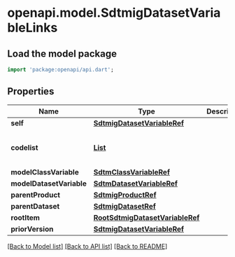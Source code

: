 # openapi.model.SdtmigDatasetVariableLinks

## Load the model package
```dart
import 'package:openapi/api.dart';
```

## Properties
Name | Type | Description | Notes
------------ | ------------- | ------------- | -------------
**self** | [**SdtmigDatasetVariableRef**](SdtmigDatasetVariableRef.md) |  | [optional] 
**codelist** | [**List<RootCtCodelistRefElement>**](RootCtCodelistRefElement.md) |  | [optional] [default to const []]
**modelClassVariable** | [**SdtmClassVariableRef**](SdtmClassVariableRef.md) |  | [optional] 
**modelDatasetVariable** | [**SdtmDatasetVariableRef**](SdtmDatasetVariableRef.md) |  | [optional] 
**parentProduct** | [**SdtmigProductRef**](SdtmigProductRef.md) |  | [optional] 
**parentDataset** | [**SdtmigDatasetRef**](SdtmigDatasetRef.md) |  | [optional] 
**rootItem** | [**RootSdtmigDatasetVariableRef**](RootSdtmigDatasetVariableRef.md) |  | [optional] 
**priorVersion** | [**SdtmigDatasetVariableRef**](SdtmigDatasetVariableRef.md) |  | [optional] 

[[Back to Model list]](../README.md#documentation-for-models) [[Back to API list]](../README.md#documentation-for-api-endpoints) [[Back to README]](../README.md)



